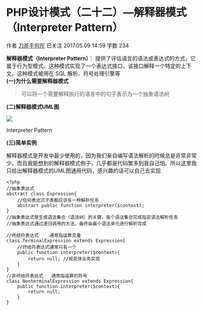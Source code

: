 # PHP设计模式（二十二）—解释器模式（Interpreter Pattern）

作者  [刀斧手何在][0] 已关注 2017.05.09 14:59  字数 234  

**解释器模式（Interpreter Pattern）**： 提供了评估语言的语法或表达式的方式，它属于行为型模式。这种模式实现了一个表达式接口，该接口解释一个特定的上下文。这种模式被用在 SQL 解析、符号处理引擎等  
**(一)为什么需要解释器模式**

> 可以将一个需要解释执行的语言中的句子表示为一个抽象语法树

**(二)解释器模式UML图**

![][1]



Interpreter Pattern

**(三)简单实例**

解释器模式是开发中最少使用的，因为我们亲自编写语法解析的时候总是非常非常少。而且我能想到的解释器模式例子，几乎都是代码繁多到我自己怕。所以这里我只给出解释器模式的UML图通用代码，感兴趣的话可以自己去实现

    <?php
    //抽象表达式 
    abstract class Expression{
        //任何表达式子类都应该有一种解析任务
        abstract public function interpreter($context);
    }
    //抽象表达式是生成语法集合（语法树）的关键，每个语法集合完成指定语法解析任务
    //抽象表达式通过递归调用的方法，最终由最小语法单元进行解析完成
    
    //终结符表达式    通常指运算变量
    class TerminalExpression extends Expression{
        //终结符表达式通常只有一个
        public function interpreter($context){
            return null; //视具体业务实现
        }
    }
    //非终结符表达式   通常指运算的符号
    class NonterminalExpression extends Expression{
        public function interpreter($context){
            return null;
        }
    }

[0]: http://www.jianshu.com/u/29417b7766fe
[1]: http://upload-images.jianshu.io/upload_images/5261067-2a6ed103a378dc60.png